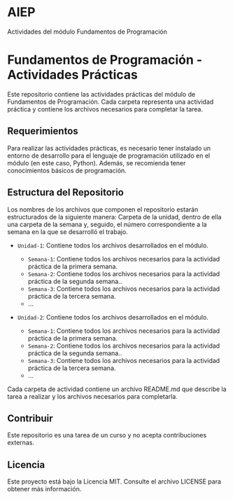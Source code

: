 # AIEP
Actividades del módulo Fundamentos de Programación

# Fundamentos de Programación - Actividades Prácticas

Este repositorio contiene las actividades prácticas del módulo de Fundamentos de Programación. Cada carpeta representa una actividad práctica y contiene los archivos necesarios para completar la tarea.

## Requerimientos

Para realizar las actividades prácticas, es necesario tener instalado un entorno de desarrollo para el lenguaje de programación utilizado en el módulo (en este caso, Python). Además, se recomienda tener conocimientos básicos de programación.

## Estructura del Repositorio

Los nombres de los archivos que componen el repositorio estarán estructurados de la siguiente manera: Carpeta de la unidad, dentro de ella una carpeta de la semana y, seguido, el número correspondiente a la semana en la que se desarrolló el trabajo.

- `Unidad-1`:  Contiene todos los archivos desarrollados en el módulo.
    - `Semana-1`: Contiene todos los archivos necesarios para la actividad práctica de la primera semana.
    - `Semana-2`: Contiene todos los archivos necesarios para la actividad práctica de la segunda semana..
    - `Semana-3`: Contiene todos los archivos necesarios para la actividad práctica de la tercera semana.
    - ...

- `Unidad-2`:  Contiene todos los archivos desarrollados en el módulo.
    - `Semana-1`: Contiene todos los archivos necesarios para la actividad práctica de la primera semana.
    - `Semana-2`: Contiene todos los archivos necesarios para la actividad práctica de la segunda semana..
    - `Semana-3`: Contiene todos los archivos necesarios para la actividad práctica de la tercera semana.
    - ...

Cada carpeta de actividad contiene un archivo README.md que describe la tarea a realizar y los archivos necesarios para completarla.

## Contribuir

Este repositorio es una tarea de un curso y no acepta contribuciones externas.

## Licencia

Este proyecto está bajo la Licencia MIT. Consulte el archivo LICENSE para obtener más información.
